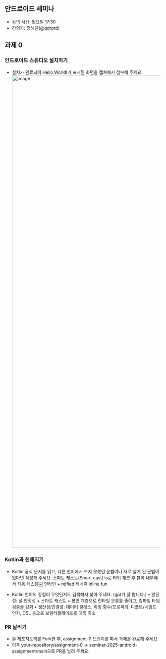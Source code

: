 ## 안드로이드 세미나

- 강의 시간: 월요일 17:30
- 강의자: 정해찬(@qdrptd)



## 과제 0

### 안드로이드 스튜디오 설치하기
- 설치가 완료되어 Hello World!가 표시된 화면을 캡쳐해서 첨부해 주세요.
  <img width="1866" height="1526" alt="image" src="https://github.com/user-attachments/assets/0f065ebf-a0d5-4355-b85e-b1205bebdd1d" />


### Kotlin과 친해지기
- Kotlin 공식 문서를 읽고, 다른 언어에서 보지 못했던 문법이나 새로 알게 된 문법이 있다면 작성해 주세요.
스마트 캐스트(Smart cast)
is로 타입 체크 후 블록 내부에서 자동 캐스팅￼
인라인 + reified 제네릭
inline fun <reified T> 

- Kotlin 언어의 장점이 무엇인지도 검색해서 찾아 주세요. (gpt가 잘 합니다.)
	•	안전성: 널 안정성 + 스마트 캐스트 + 봉인 계층으로 런타임 오류를 줄이고, 컴파일 타임 검증을 강화
	•	생산성/간결성: 데이터 클래스, 확장 함수/프로퍼티, 디폴트/네임드 인자, DSL 등으로 보일러플레이트를 대폭 축소

### PR 날리기
- 본 레포지토리를 Fork한 후, assignment-0 브랜치를 파서 과제를 완료해 주세요.
- 이후 your-repository/assignment-0 -> seminar-2025-android-assignment/main으로 PR을 날려 주세요.
